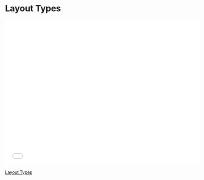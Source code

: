 # Layout Types

<iframe width="640" height="480" src="//www.youtube.com/embed/E9PFJLlJJ8Q?rel=0&modestbranding=1" frameborder="0" allowfullscreen></iframe><p><a href="https://www.youtube.com/watch?v=E9PFJLlJJ8Q">Layout Types</a></p>
